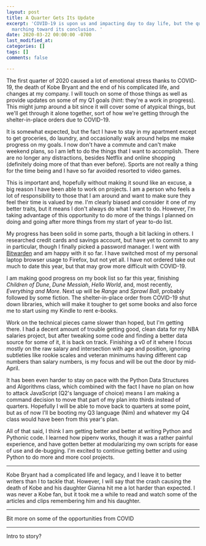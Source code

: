 ```yaml
---
layout: post
title: A Quarter Gets Its Update
excerpt: 'COVID-19 is upon us and impacting day to day life, but the quarter is still
  marching toward its conclusion. '
date: 2020-03-22 00:00:00 -0700
last_modified_at: 
categories: []
tags: []
comments: false

---
```

The first quarter of 2020 caused a lot of emotional stress thanks to COVID-19, the death of Kobe Bryant and the end of his complicated life, and changes at my company. I will touch on some of those things as well as provide updates on some of my Q1 goals (hint: they're a work in progress). This might jump around a bit since it will cover some of atypical things, but we'll get through it alone together, sort of how we're getting through the shelter-in-place orders due to COVID-19.

It is somewhat expected, but the fact I have to stay in my apartment except to get groceries, do laundry, and occasionally walk around helps me make progress on my goals. I now don't have a commute and can't make weekend plans, so I am left to do the things that I want to accomplish. There are no longer any distractions, besides Netflix and online shopping (definitely doing more of that than ever before). Sports are not really a thing for the time being and I have so far avoided resorted to video games.

This is important and, hopefully without making it sound like an excuse, a big reason I have been able to work on projects. I am a person who feels a lot of responsibility to those that I am around and want to make sure they feel their time is valued by me. I'm clearly biased and consider it one of my better traits, but it means I don't always do what I want to do. However, I'm taking advantage of this opportunity to do more of the things I planned on doing and going after more things from my start of year to-do list.

My progress has been solid in some parts, though a bit lacking in others. I researched credit cards and savings account, but have yet to commit to any in particular, though I finally picked a password manager. I went with [Bitwarden](https://bitwarden.com/) and am happy with it so far. I have switched most of my personal laptop browser usage to Firefox, but not yet all. I have not ordered take out much to date this year, but that may grow more difficult with COVID-19.

I am making good progress on my book list so far this year, finishing _Children of Dune_, _Dune Messiah_, _Hello World_, and, most recently, _Everything and More_. Next up will be _Range_ and _Sprawl Ball_, probably followed by some fiction. The shelter-in-place order from COVID-19 shut down libraries, which will make it tougher to get some books and also force me to start using my Kindle to rent e-books.

Work on the technical pieces came slower than hoped, but I'm getting there. I had a decent amount of trouble getting good, clean data for my NBA salaries project, but after tweaking some code and finding a better data source for some of it, it is back on track. Finishing a v0 of it where I focus mostly on the raw salary and intersection with age and position, ignoring subtleties like rookie scales and veteran minimums having different cap numbers than salary numbers, is my focus and will be out the door by mid-April. 

It has been even harder to stay on pace with the Python Data Structures and Algorithms class, which combined with the fact I have no plan on how to attack JavaScript (Q2's language of choice) means I am making a command decision to move that part of my plan into thirds instead of quarters. Hopefully I will be able to move back to quarters at some point, but as of now I'll be booting my Q3 language (Nim) and whatever my Q4 class would have been from this year's plan. 

All of that said, I think I am getting better and better at writing Python and Pythonic code. I learned how pipenv works, though it was a rather painful experience, and have gotten better at modularizing my own scripts for ease of use and de-bugging. I'm excited to continue getting better and using Python to do more and more cool projects.

***

Kobe Bryant had a complicated life and legacy, and I leave it to better writers than I to tackle that. However, I will say that the crash causing the death of Kobe and his daughter Gianna hit me a lot harder than expected. I was never a Kobe fan, but it took me a while to read and watch some of the articles and clips remembering him and his daughter.

***

Bit more on some of the opportunities from COVID

***

Intro to story?